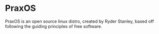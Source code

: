 # PraxOS
PraxOS is an open source linux distro, created by Ryder Stanley, based off following the guiding principles of free software. 
